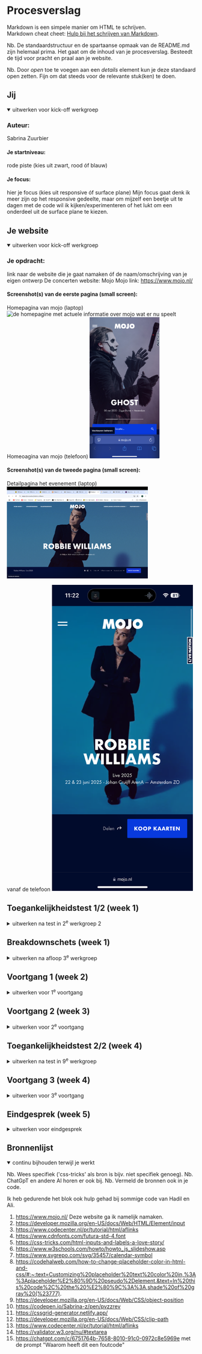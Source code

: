 # Procesverslag
Markdown is een simpele manier om HTML te schrijven.  
Markdown cheat cheet: [Hulp bij het schrijven van Markdown](https://github.com/adam-p/markdown-here/wiki/Markdown-Cheatsheet).

Nb. De standaardstructuur en de spartaanse opmaak van de README.md zijn helemaal prima. Het gaat om de inhoud van je procesverslag. Besteedt de tijd voor pracht en praal aan je website.

Nb. Door *open* toe te voegen aan een *details* element kun je deze standaard open zetten. Fijn om dat steeds voor de relevante stuk(ken) te doen.





## Jij

<details open>
  <summary>uitwerken voor kick-off werkgroep</summary>

  ### Auteur:
  Sabrina Zuurbier

  #### Je startniveau:
  rode piste (kies uit zwart, rood óf blauw)

  #### Je focus:
  hier je focus (kies uit responsive óf surface plane)
  Mijn focus gaat denk ik meer zijn op het responsive gedeelte, maar om mijzelf een beetje uit te dagen met de code wil ik kijken/experimenteren of het lukt om een onderdeel uit de surface plane te kiezen.
 
</details>





## Je website

<details open>
  <summary>uitwerken voor kick-off werkgroep</summary>

  ### Je opdracht:
  link naar de website die je gaat namaken óf de naam/omschrijving van je eigen ontwerp
  De concerten website: Mojo
  Mojo link: https://www.mojo.nl/ 

  #### Screenshot(s) van de eerste pagina (small screen): 
  Homepagina van mojo (laptop)
  <img src="readme-images/mojo-homepage.png" width="375px" alt="de homepagine met actuele informatie over mojo wat er nu speelt">
  Homeoagina van mojo (telefoon)
 <img src="readme-images/mojo-homepagina-telefoon.jpg" height="375px" alt="de homepagine met actuele informatie over mojo wat er nu speelt telefoon formaat">

  #### Screenshot(s) van de tweede pagina (small screen):
Detailpagina het evenement (laptop)
 <img src="readme-images/detailpagina-robbie-williams.jpg" width="375px" alt="de detailpagina van het evenement robbie williams"> 

 vanaf de telefoon
  <img src="readme-images/robbie-williams-pagina.PNG" width="375px" alt="de detailpagina van het evenement robbie williams"> 
</details>



## Toegankelijkheidstest 1/2 (week 1)

<details>
  <summary>uitwerken na test in 2<sup>e</sup> werkgroep 2</summary>

  ### Bevindingen
 Bevindingen van crea de website van Maja: https://www.crea.nl/ 
 Bij een van de mogelijkheden bij november staan er pijltjes naar links en rechts die pakt hij helemaal niet.
 bij de dropdown menu krijg je geen optie om het te openen, na wat proberen moet je er alleen op enter klikken.
 Je moet wel weten wat level 3 heading betekent als je zo'n screenreader gebruikt.
 Je kan bij de evenementen krijg je niet de optie om erop te klikken, terwijl dit wel kan. Hij leest alleen de woorden voor.
 Hij benoemd de foto's niet.

 Bij mijn eigen site Mojo:
 -Soms slaat hij bepaalde dingen gewoon over. 
 -De ene keer pakt hij de images wel met de screenrecorder de andere keer niet.
 -Heel handig dat hij ook de tekst van de logo's voorleest. 
 -Wat praat het veel

 <bold> WCAG checklist </bold>
 <img src="readme-images/wcag-1.jpg" height="375px" alt="Pagina 1 van de wcag checklist">
  <img src="readme-images/wcag-2.jpg" height="375px" alt="Pagina 2 van de wcag checklist">
  <img src="readme-images/wcag-3.jpg" height="375px" alt="Pagina 3 van de wcag checklist">
  <img src="readme-images/wcag-4.jpg" height="375px" alt="Pagina 4 van de wcag checklist">
   <img src="readme-images/wcag5.jpg" height="375px" alt="Pagina 5 van de wcag 
   checklist">
  <img src="readme-images/wcag-6.jpg" height="375px" alt="Pagina 6 van de wcag checklist">


reflectie: 
Ik vond het best wel veel werk om in te vullen en sommige onderdelen van die WCAG checklist vond ik best wel lastig
te vinden. Maar ik snap het nut er wel van in.

Daarentegen vond ik die screenreader grappig om een keer mee gewerkt te hebben, maar ik vind
wel dat hij heel veel voorleest. Volgens mij zijn er ook veel meer functies waarbij je gerichter dingen kan
laten voorlezen, maar daar ben ik nog niet helemaal achter gekomen. 
</details>


## Breakdownschets (week 1)

<details>
  <summary>uitwerken na afloop 3<sup>e</sup> werkgroep</summary>

  ### de hele pagina: 
  <img src="readme-images/breakdownschets.jpg" width="375px" alt="breakdown van de hele pagina">

  ### dynamisch deel (bijv menu): 
  <img src="readme-images/menu-breakdown.png" width="375px" alt="breakdown van een dynamisch deel">

  ### wellicht nog een dynamisch deel (bijv filter): 
  <img src="readme-images/filter-breakdown.png" height="375px" alt="breakdown van nog een dynamisch deel">

Reflectie: 
Dit vond ik wel een handige opgave om te doen, want zo heb je meteen een overzicht over hoe jouw html pagina
eruit moet komen te zien en dat is prettig. Soms vond ik het bij mojo best wel lastig om te benoemen of het logo nu 
een afbeelding is of een tekst. En de datum bij elke event nu een footer is of gewoon een p. 

</details>





## Voortgang 1 (week 2)

<details>
  <summary>uitwerken voor 1<sup>e</sup> voortgang</summary>

  ### Stand van zaken
  hier dit ging goed & dit was lastig (neem ook screenshots op van delen van je website en code)

  Goed: de opdrachten die wij tijdens de les kregen over de verschillende onderwerpen gingen wel goed.

  Wat slechter:
  Toen ik mijn eigen html begon op te stellen was ik wat verward en wist ik sommige dingen niet meer goed terug te halen van vorig jaar. Zoals het gebruik van de ul en de sections, wanneer is het handig om dat te gebruiken. Zoals je hieronder kan zien zie je verschillende vlakken en in eerste instantie dacht ik dat dat allemaal sections waren, maar omdat het vaker terug komt en het lijkt ook op een lijst kon dat ook als een ul genoteerd worden.
 <img src="readme-images/voorbeeld-voortgang-week1.png" height="375px" alt="Screenshot Mojo pagina.">

  Wat ik nu hiervoor heb gedaan is het volgende
   <img src="readme-images/voorbeeld2-voorlichting-code.png" height="375px" alt="Screenshot code een ul pagina.">
  Ik heb een li in de ul gezet met daarin de a want alle items daarin zijn klikbaar. Is dit de juiste manier om dit te doen?


  ### Agenda voor meeting
  samen met je groepje opstellen

  | Sabrina                            | Jeppe              | Rafi         | student 4        |
  | ---                                | ---                | ---          | ---              |
  | Ul/Sections                        | en dit             | Bronvermelden| en dan ik dat    |
  | H boven img?                       | dit als er tijd is | nog een punt | dit wil ik zeker |
  | Fieldset voor de from              | ...                | ...          | ...              |
  | links waar ik nu niks meer moet?   | ...                | ...          | ...              |
  | Bronvermelden hoe precies?         | ...                | ...          | ...    

  ### Verslag van meeting
  hier na afloop snel de uitkomsten van de meeting vastleggen

  - De bronnen voor de video's en imgs hoeven niet specifiek een bronvermelding bij, want het is voor een schoolopdracht.
  - Er mag geen H in de ul, dus die moet ik aanpassen naar een p en dan stijlen als een h
  - Om de fieldset hoeft geen article, want het is geen stuk tekst. Dus het kan zonder gebruikt worden, maar je kan er dus ook een ul van maken of een div gebruiken.
  - Van al die items met verschillende evenementen moet ik dus een ul gebruiken en daaromheen een section maken, want er staat wel gewoon een heading in.
  -  a>Hrefs die nergens naar lijden kan je leeg laten of een / erin zetten.
  - Voor de footer en de icons die je daar van de social media heb kan je beter de svg's gebruiken, daardoor kan je die ook makkelijker animeren.
  - als je video's wilt van youtube kan je de embed code kopieren van youtube erin zetten en dan heb je die te zien, vgm kan dit ook voor de spotify doen.
  - In de css eerst de algemene styling en daarna gewoon de pagina van boven naar beneden erin zetten.
  - Er moet een form om alle fieldsets heen

</details>





## Voortgang 2 (week 3)

<details>
  <summary>uitwerken voor 2<sup>e</sup> voortgang</summary>

  ### Stand van zaken
In het begin had ik wat moeite met de flex methode, maar dat lukt nu wel aardig goed. Soms twijfel ik of code goed genoteerd staat zoals:
   <img src="readme-images/screenshot-footer-voortgang2.png" height="375px" alt="Screenshot code een position pagina.">
Ik heb namelijk gebruik gemaakt van een -X getal en ik weet niet of dit wel de juiste manier is om dat dan zo te noteren.
Verder loop ik tegen dingen aan die dan nog net te hoog gegrepen zijn, zoals bijvoorbeeld een slider met buttons. In plaats daarvan heb ik nu een afbeelding waarbij je kan scrollen naar rechts en weer terug.
Ik merk ook wel dat ik steeds beter begin te worden in het gebruiken van de selectoren, alhoewel ik wel vaak de :nth-of-type gebruik.

Als laatste heb ik moeite met mijn fieldset, daarbij heb ik een hover gemaakt, maar die werkt alleen op een klein gedeelte terwijl ik die over de hele breedte eigenlijk wil hebben net als de zoek. Zie hieronder het voorbeeld bij de, kies genre, button.
 <img src="readme-images/hover-probleem-voortgang2.png" height="375px" alt="Screenshot code een van de hover homepagina.">

  ### Agenda voor meeting
  samen met je groepje opstellen

  |Sabrina                 | Jeppe              | Rafi                     | 
  | ---                    | ---                | ---                      | 
  | hover                  | ...                | loop atribute bij video  | 
  | position veel in de min| ...                | ...                      | 
  | vraagje over font      | ...                | ...                      | 
  | juiste opbouw css      | ...                | ...                      | 

  ### Verslag van meeting
  hier na afloop snel de uitkomsten van de meeting vastleggen

  - Bij de checkboxes kan je beter gebruik maken van de details met daarin label en dan daarin de summary, daar geef je dan aan wat zogezegd de titel is van het kopje die tevoorschijn komt in je viewport. In de label zet je dan de input met type checkbox. 
  - De fieldset is de section van een form
  - In een label gaat de for gepaard met de id waardoor je ook op de label kan klikken en dan kan je meteen al iets intypen in de input field.
-   Als je de header position fixed zet, dan komt de afbeelding achter de header te staan en blijft de header gewoon op zijn plek staan.
- Bij de footer en dan de span kan ik de bottom element in de css weg laten
- De h1 die ik heb staan moet de logo worden van de pagina, omdat de h1 niet Robbie Williams is.
- Maandag de opbouw van de css bespreken in de les.
- Je moet gewoon kijken wat je wilt leren en daar meer je aandacht op focussen, de docent gaat niet kijken of je alles een op een hebt weten na te maken van de website die jij hebt gekozen.
- Gebruik van een video kan je de breedte aanpassen door VW te gebruiken bij de width.
- Een fieldset heeft een legend nodig dat is de h van de fieldset, deze kan je ook hidden doen

</details>





## Toegankelijkheidstest 2/2 (week 4)

<details>
  <summary>uitwerken na test in 9<sup>e</sup> werkgroep</summary>

  ### Bevindingen
  Lijst met je bevindingen die in de test naar voren kwamen (geef ook aan wat er verbeterd is):
  Hieronder zie je alle afbeeldingen van de checklist die ik heb ingevuld. Er zijn heel wat dingen verbeterd, zo is de html beter gevalidate en hebben de heading levels een veel betere volgorde dan bij de orginele site. Daarnaast is er in deze site ook beter gebruik gemaakt van unordered lists. 
   <img src="readme-image/wcag2-1.jpg" height="375px" alt="De eerste pagina van de wcag checklist test">
   <img src="readme-image/wcag2-2.jpg" height="375px" alt="De tweede pagina van de wcag checklist test">
   <img src="readme-image/wcag2-3.jpg" height="375px" alt="De derde pagina van de wcag checklist test">
   <img src="readme-image/wcag2-4.jpg" height="375px" alt="De vierde pagina van de wcag checklist test">
   <img src="readme-image/wcag2-5.jpg" height="375px" alt="De vijfde pagina van de wcag checklist test">

Daarnaast zijn er nog wel wat punten die verbeterd kunnen worden om de site toegankelijk te kunnen maken door bijvoorbeeld bij de video's wel een transcriptie te zetten, of dat aan te bieden door er een button te plaatsen. 

Ook heb ik gemerkt met de screenreader, dat zodra hij bij de iframe van de spotify is dat hij dan daar ook heading levels in heeft. Je mag maar 1 h1 in je pagina hebben, maar daar zit er dus ook een in. Plus met de screenreader gaat hij ook elk liedje langs met een h3 en een h4. Maar er zitten vijftig nummers in de lijst, dus je hoort dit vijftig keer. Dit is natuurlijk niet echt gebruiksvriendelijk en er is ook geen mogelijkheid om dit te skippen.

Aanbevelingen:
Voor de frame van spotify zou in de toekomst een skip link moeten maken, zodat je dat onderdeel kan overslaan. En je de rest van de content gewoon kan beluisteren.

Ook als mensen een transcriptie voor de video willen zou dat ook beschikbaar moeten zijn. 
Als ik voor surface plane had gekozen, zou ik een aantal buttons toevoegen om zo verschillende opties te bieden om de site nog toegangelijker te maken, zoals bijvoorbeeld een lichte interface inplaats van het donkerblauwe achtergrond wat er nu is. 

</details>





## Voortgang 3 (week 4)

<details>
  <summary>uitwerken voor 3<sup>e</sup> voortgang</summary>

  ### Stand van zaken
In de loop van deze week liep ik ineens tegen een probleem aan dat mijn justify content het niet meer deed, terwijl ik wel op de container een display flex had gezet. 
   <img src="readme-images/probleem-met-justify-content.png" height="375px" alt="Screenshot code een van het probleem justify content">
   Dit element wilde ik aan het begin plaatsen, maar op de een of andere manier wilde hij dat niet doen. 

   Daarnaast dat ik bezig was met het maken van de tweede pagina, kan je dan gewoon gebruik maken van de code die je hebt geschreven voor de eerste pagina en dan daarna de andere dingen los noteren, die je dan extra anders wilt hebben? Of moet je dan alles opnieuw herhalen? want anders wordt het niet echt overzichtelijk. 
    <img src="readme-images/vraag-over-vormgeving.png" alt="Screenshot code met dezelfde achtergrond kleur en padding">


  ### Agenda voor meeting
  samen met je groepje opstellen

  | Sabrina                                        | student 2          | student 3    | student 4        |
  | ---                                            | ---                | ---          | ---              |
  | WCAG/Aanbeveling documentatie                  | en dit             | en ik dit    | en dan ik dat    |
  | Kan ik te veel regels css hebben               | dit als er tijd is | nog een punt | dit wil ik zeker |
  | wat wordt er met karakteristieken bij eindgesprek   | ...                | ...          | ...              |


  ### Verslag van meeting
  hier na afloop snel de uitkomsten van de meeting vastleggen

  - punt 1
  - punt 2
  - nog een punt
  - ...

</details>





## Eindgesprek (week 5)

<details>
  <summary>uitwerken voor eindgesprek</summary>

  ### Je uitkomst - karakteristiek screenshots:
  <img src="readme-images/dummy-plaatje.jpg" width="375px" alt="uitomst opdracht 1">


  ### Dit ging goed/Heb ik geleerd: 
  Tijdens dit blok heb ik ontzettend veel geleerd, ik heb geleerd hoe ik iets responsive moet maken, ik heb voor het eerst een grid gebruikt, maar ook position. Bovendien ben ik trots dat ik het zover heb geshcopt met het na proberen te maken van de website. Wat wel goed ging was het schrijven van de html en de basis van de css.

  <img src="readme-images/dummy-plaatje.jpg" width="375px" alt="top">


  ### Dit was lastig/Is niet gelukt:
  Wat ik wel wat lastig vond was de tweede site stijlen, nadat ik de eerste had gedaan, omdat ik deels wel wat kon hergebruiken, maar ook heel veel niet en als ik dan iets aanpaste veranderde er ook weer iets anders. Daardoor had ik het idee alsof er gewoon geen einde aan kwam en ik die fouten steeds maar moest blijven aanpassen. 

  <img src="readme-images/dummy-plaatje.jpg" width="375px" alt="bummer">
</details>





## Bronnenlijst

<details open>
  <summary>continu bijhouden terwijl je werkt</summary>

  Nb. Wees specifiek ('css-tricks' als bron is bijv. niet specifiek genoeg). 
  Nb. ChatGpT en andere AI horen er ook bij.
  Nb. Vermeld de bronnen ook in je code.

Ik heb gedurende het blok ook hulp gehad bij sommige code van Hadil en Ali.
  1. https://www.mojo.nl/ Deze website ga ik namelijk namaken.
  2. https://developer.mozilla.org/en-US/docs/Web/HTML/Element/input 
  3. https://www.codecenter.nl/pr/tutorial/html/aflinks
  4. https://www.cdnfonts.com/futura-std-4.font 
  5. https://css-tricks.com/html-inputs-and-labels-a-love-story/
  6. https://www.w3schools.com/howto/howto_js_slideshow.asp 
  7. https://www.svgrepo.com/svg/35457/calendar-symbol 
  8. https://codehalweb.com/how-to-change-placeholder-color-in-html-and-css/#:~:text=Customizing%20placeholder%20text%20color%20in,%3A%3Aplaceholder%E2%80%9D%20pseudo%2Delement.&text=In%20this%20code%2C%20the%20%E2%80%9C%3A%3A,shade%20of%20gray%20(%23777). 
  9. https://developer.mozilla.org/en-US/docs/Web/CSS/object-position 
  10. https://codepen.io/Sabrina-z/pen/pvzzrev 
  11. https://cssgrid-generator.netlify.app/ 
  12. https://developer.mozilla.org/en-US/docs/Web/CSS/clip-path 
  13. https://www.codecenter.nl/pr/tutorial/html/aflinks
  14. https://validator.w3.org/nu/#textarea 
  15. https://chatgpt.com/c/6751764b-7658-8010-91c0-0972c8e5969e  met de prompt "Waarom heeft dit een foutcode"

</details>